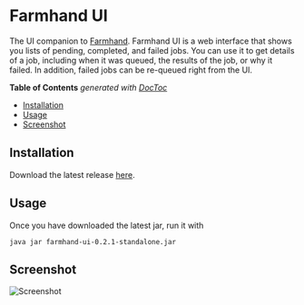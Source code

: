 # Farmhand UI

The UI companion to [Farmhand](https://github.com/b-ryan/farmhand). Farmhand UI
is a web interface that shows you lists of pending, completed, and failed jobs.
You can use it to get details of a job, including when it was queued, the
results of the job, or why it failed. In addition, failed jobs can be re-queued
right from the UI.

<!-- START doctoc generated TOC please keep comment here to allow auto update -->
<!-- DON'T EDIT THIS SECTION, INSTEAD RE-RUN doctoc TO UPDATE -->
**Table of Contents**  *generated with [DocToc](https://github.com/thlorenz/doctoc)*

- [Installation](#installation)
- [Usage](#usage)
- [Screenshot](#screenshot)

<!-- END doctoc generated TOC please keep comment here to allow auto update -->

## Installation

Download the latest release
[here](https://github.com/b-ryan/farmhand-ui/releases/download/0.2.1/farmhand-ui-0.2.1-standalone.jar).

## Usage

Once you have downloaded the latest jar, run it with

```
java jar farmhand-ui-0.2.1-standalone.jar
```

## Screenshot

![Screenshot](https://github.com/b-ryan/farmhand-ui/raw/master/preview.png)
